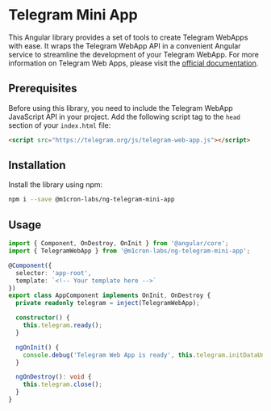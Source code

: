 # Telegram Mini App

This Angular library provides a set of tools to create Telegram WebApps with ease. It wraps the Telegram WebApp API in a convenient Angular service to streamline the development of your Telegram WebApp. For more information on Telegram Web Apps, please visit the [official documentation](https://core.telegram.org/bots/webapps).

## Prerequisites

Before using this library, you need to include the Telegram WebApp JavaScript API in your project. Add the following script tag to the `head` section of your `index.html` file:

```html
<script src="https://telegram.org/js/telegram-web-app.js"></script>
```

## Installation

Install the library using npm:

```bash
npm i --save @m1cron-labs/ng-telegram-mini-app
```

## Usage

```typescript
import { Component, OnDestroy, OnInit } from '@angular/core';
import { TelegramWebApp } from '@m1cron-labs/ng-telegram-mini-app';

@Component({
  selector: 'app-root',
  template: `<!-- Your template here -->`
})
export class AppComponent implements OnInit, OnDestroy {
  private readonly telegram = inject(TelegramWebApp);

  constructor() {
    this.telegram.ready();
  }

  ngOnInit() {
    console.debug('Telegram Web App is ready', this.telegram.initDataUnsafe);
  }

  ngOnDestroy(): void {
    this.telegram.close();
  }
}
```
